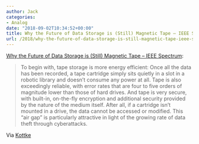 ```yaml
---
author: Jack
categories:
- Analog
date: "2018-09-02T10:34:52+00:00"
title: Why the Future of Data Storage is (Still) Magnetic Tape – IEEE Spectrum
url: /2018/why-the-future-of-data-storage-is-still-magnetic-tape-ieee-spectrum/
---
```

<a href="https://spectrum.ieee.org/computing/hardware/why-the-future-of-data-storage-is-still-magnetic-tape" class="u-like-of" rel="like-of">Why the Future of Data Storage is (Still) Magnetic Tape &#8211; IEEE Spectrum</a>:

> To begin with, tape storage is more energy efficient: Once all the data has been recorded, a tape cartridge simply sits quietly in a slot in a robotic library and doesn’t consume any power at all. Tape is also exceedingly reliable, with error rates that are four to five orders of magnitude lower than those of hard drives. And tape is very secure, with built-in, on-the-fly encryption and additional security provided by the nature of the medium itself. After all, if a cartridge isn’t mounted in a drive, the data cannot be accessed or modified. This “air gap” is particularly attractive in light of the growing rate of data theft through cyberattacks. 

Via [Kottke][1]

 [1]: https://kottke.org/18/08/the-history-and-future-of-data-on-magnetic-tape